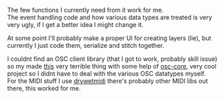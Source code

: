 The few functions I currently need from it work for me.<br>
The event handling code and how various data types are treated is very very ugly, if I get a better idea I might change it.

At some point I'll probably make a proper UI for creating layers (lie), but currently I just code them, serialize and stitch together.

I couldnt find an OSC client library (that I got to work, probably skill issue) so my made [this](XRMiniLink/SimpleOSC.cs) very terrible thing with some help of [osc-core](https://github.com/space928/osc-core), very cool project so I didnt have to deal with the various OSC datatypes myself.<br>
For the MIDI stuff I use [drywetmidi](https://github.com/melanchall/drywetmidi) there's probably other MIDI libs out there, this worked for me.
